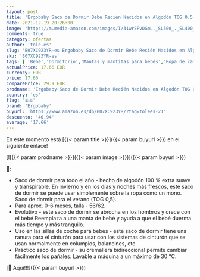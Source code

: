 ```yaml
---
layout: post
title: 'Ergobaby Saco de Dormir Bebe Recién Nacidos en Algodón TOG 0.5  Niño Niña 0-6 Meses  Bee Happy'
date: 2021-12-19 20:26:00
image: 'https://m.media-amazon.com/images/I/31wrEFvDGmL._SL500_._SL400_.jpg'
comments: true
category: ofertas
author: 'tole.es'
slug: 'B07XC923YR-es Ergobaby Saco de Dormir Bebe Recién Nacidos en Algodón TOG...'
sku: 'B07XC923YR-es'
tags: [ 'Bebé','Dormitorio','Mantas y mantitas para bebés','Ropa de cama','Sacos de dormir para bebés','bebe','ergobaby','nacido','recién', ]
actualPrice: 17.66 EUR
currency: EUR
price: 17.66
comparePrice: 29.9 EUR
prodname: 'Ergobaby Saco de Dormir Bebe Recién Nacidos en Algodón TOG 0.5  Niño Niña 0-6 Meses  Bee Happy'
country: 'es'
flag: '🇪🇸'
brand: 'Ergobaby'
buyurl: 'https://www.amazon.es/dp/B07XC923YR/?tag=tolees-21'
descuento: '40.94'
average: '17.66'
---
```


En este momento está [{{< param title >}}]({{< param buyurl >}}) en el siguiente enlace!

[![{{< param prodname >}}]({{< param image >}})]({{< param buyurl >}})

🔎:

- Saco de dormir para todo el año - hecho de algodón 100 % extra suave y transpirable. En invierno y en los días y noches más frescos, este saco de dormir se puede usar simplemente sobre la ropa como un mono. Saco de dormir para el verano (TOG 0,5).
- Para aprox. 0-6 meses, talla - 56/62.
- Evolutivo - este saco de dormir se abrocha en los hombros y crece con el bebé Reemplaza a una manta de bebé y ayuda a que el bebé duerma más tiempo y más tranquilo.
- Uso en las sillas de coche para bebés - este saco de dormir tiene una ranura para el cinturón para usar con los sistemas de cinturón que se usan normalmente en columpios, balancines, etc.
- Práctico saco de dormir - su cremallera bidireccional permite cambiar fácilmente los pañales. Lavable a máquina a un máximo de 30 °C.

[🛒 Aquí!!!]({{< param buyurl >}})

